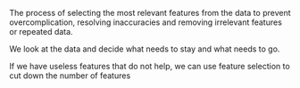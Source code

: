 The process of selecting the most relevant features from the data to prevent overcomplication, resolving inaccuracies and removing irrelevant features or repeated data.

We look at the data and decide what needs to stay and what needs to go.

If we have useless features that do not help, we can use feature selection to cut down the number of features